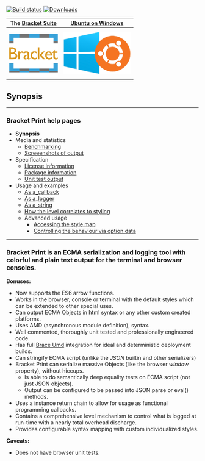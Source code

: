 [![Build status](https://ci.appveyor.com/api/projects/status/fgkk45xrm8yv7av0/branch/master?svg=true)](https://ci.appveyor.com/project/restarian/bracket-print/branch/master) [![Downloads](https://img.shields.io/npm/dm/bracket_print.svg?svg=true)](https://npmjs.org/package/bracket_print)

| **The [Bracket Suite]** | **[Ubuntu on Windows]**   |
|:-----------------------:|:-------------------------:|
| ![Bracket logo]         | ![Ubuntu on Windows logo] |         |

[Bracket Suite]: https://github.com/restarian/restarian/tree/master/bracket/
[Ubuntu on Windows]: https://www.microsoft.com/en-us/store/p/ubuntu/9nblggh4msv6?activetab=pivot%3aoverviewtab

[Ubuntu on Windows logo]: https://raw.githubusercontent.com/restarian/restarian/master/doc/image/ubuntu_windows_logo.png
[Bracket logo]: https://raw.githubusercontent.com/restarian/restarian/master/bracket/doc/image/bracket_logo_small.png

## Synopsis

---
### Bracket Print help pages
* **Synopsis**
* Media and statistics
  * [Benchmarking](https://github.com/restarian/bracket_print/blob/master/docs/media_and_statistics/benchmarking.md)
  * [Screeenshots of output](https://github.com/restarian/bracket_print/blob/master/docs/media_and_statistics/screeenshots_of_output.md)
* Specification
  * [License information](https://github.com/restarian/bracket_print/blob/master/docs/specification/license_information.md)
  * [Package information](https://github.com/restarian/bracket_print/blob/master/docs/specification/package_information.md)
  * [Unit test output](https://github.com/restarian/bracket_print/blob/master/docs/specification/unit_test_output.md)
* Usage and examples
  * [As a_callback](https://github.com/restarian/bracket_print/blob/master/docs/usage_and_examples/as_a_callback.md)
  * [As a_logger](https://github.com/restarian/bracket_print/blob/master/docs/usage_and_examples/as_a_logger.md)
  * [As a_string](https://github.com/restarian/bracket_print/blob/master/docs/usage_and_examples/as_a_string.md)
  * [How the level correlates to styling](https://github.com/restarian/bracket_print/blob/master/docs/usage_and_examples/how_the_level_correlates_to_styling.md)
  * Advanced usage
    * [Accessing the style map](https://github.com/restarian/bracket_print/blob/master/docs/usage_and_examples/advanced_usage/accessing_the_style_map.md)
    * [Controlling the behaviour via option data](https://github.com/restarian/bracket_print/blob/master/docs/usage_and_examples/advanced_usage/controlling_the_behaviour_via_option_data.md)

---

### Bracket Print is an ECMA serialization and logging tool with colorful and plain text output for the terminal and browser consoles.

**Bonuses:**

* Now supports the ES6 arrow functions.
* Works in the browser, console or terminal with the default styles which can be extended to other special uses.
* Can output ECMA Objects in html syntax or any other custom created platforms.
* Uses AMD (asynchronous module definition), syntax.
* Well commented, thoroughly unit tested and professionally engineered code.
* Has full [Brace Umd](https://npmjs.org/packages/brace_umd) integration for ideal and deterministic deployment builds.
* Can stringify ECMA script (unlike the *JSON* builtin and other serializers)
* Bracket Print can serialize massive Objects (like the browser *window* property), without hiccups.
	* Is able to do semantically deep equality tests on ECMA script (not just JSON objects).
	* Output can be configured to be passed into JSON.parse or eval() methods.
* Uses a instance return chain to allow for usage as functional programming callbacks.
* Contains a comprehensive level mechanism to control what is logged at run-time with a nearly total overhead discharge.
* Provides configurable syntax mapping with custom individualized styles.

**Caveats:**

* Does not have browser unit tests.
